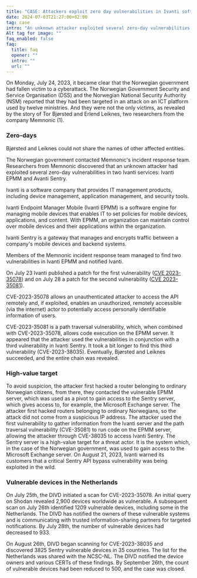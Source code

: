 ```yaml
---
title: "CASE: Attackers exploit zero day vulnerabilities in Ivanti software, and hack the Norwegian governement"
date: 2024-07-03T21:27:00+02:00
tag: case
intro: "An unknown attacker exploited several zero-day vulnerabilities in two Ivanti services: Ivanti EPMM and Avanti Sentry. The DIVD helped notify users of Ivanti software."
Alt tag for image: ""
faq_enabled: false
faq:
  title: faq
  opener: ""
  intro: ""
  url: ""
---
```

On Monday, July 24, 2023, it became clear that the Norwegian government had fallen victim to a cyberattack. The Norwegian Government Security and Service Organisation (DSS) and the Norwegian National Security Authority (NSM) reported that they had been targeted in an attack on an ICT platform used by twelve ministries. And they were not the only victims, as revealed by the story of Tor Bjørsted and Erlend Leiknes, two researchers from the company Memnonic (1). 

### Zero-days

Bjørsted and Leiknes could not share the names of other affected entities. 

The Norwegian government contacted Memnonic's incident response team. Researchers from Memnonic discovered that an unknown attacker had exploited several zero-day vulnerabilities in two Ivanti services: Ivanti EPMM and Avanti Sentry.

Ivanti is a software company that provides IT management products, including device management, application management, and security tools.

Ivanti Endpoint Manager Mobile (Ivanti EPMM) is a software engine for managing mobile devices that enables IT to set policies for mobile devices, applications, and content. With EPMM, an organization can maintain control over mobile devices and their applications within the organization.

Ivanti Sentry is a gateway that manages and encrypts traffic between a company's mobile devices and backend systems. 

Members of the Memnonic incident response team managed to find two vulnerabilities in Ivanti EPMM and notified Ivanti. 

On July 23 Ivanti published a patch for the first vulnerability ([CVE 2023-35078](https://nvd.nist.gov/vuln/detail/cve-2023-35078)) and on July 28 a patch for the second vulnerability ([CVE 2023-35081](https://nvd.nist.gov/vuln/detail/CVE-2023-35081)).

CVE-2023-35078 allows an unauthenticated attacker to access the API remotely and, if exploited, enables an unauthorized, remotely accessible (via the internet) actor to potentially access personally identifiable information of users. 

CVE-2023-35081 is a path traversal vulnerability, which, when combined with CVE-2023-35078, allows code execution on the EPMM server. It appeared that the attacker used the vulnerabilities in conjunction with a third vulnerability in Ivanti Sentry. It took a bit longer to find this third vulnerability (CVE-2023-38035). Eventually, Bjørsted and Leiknes succeeded, and the entire chain was revealed.

### High-value target

To avoid suspicion, the attacker first hacked a router belonging to ordinary Norwegian citizens, from there, they contacted the vulnerable EPMM server, which was used as a pivot to gain access to the Sentry server, which gives access to, for example, the Microsoft Exchange server. The attacker first hacked routers belonging to ordinary Norwegians, so the attack did not come from a suspicious IP address. The attacker used the first vulnerability to gather information from the Ivanti server and the path traversal vulnerability (CVE-35081) to run code on the EPMM server, allowing the attacker through CVE-38035 to access Ivanti Sentry. The Sentry server is a high-value target for a threat actor. It is the system which, in the case of the Norwegian government, was used to gain access to the Microsoft Exchange server. On August 21, 2023, Ivanti warned its customers that a critical Sentry API bypass vulnerability was being exploited in the wild.

### Vulnerable devices in the Netherlands

On July 25th, the DIVD initiated a scan for CVE-2023-35078. An initial query on Shodan revealed 2,900 devices worldwide as vulnerable. A subsequent scan on July 26th identified 1209 vulnerable devices, including some in the Netherlands. The DIVD has notified the owners of these vulnerable systems and is communicating with trusted information-sharing partners for targeted notifications. By July 28th, the number of vulnerable devices had decreased to 933.

On August 26th, DIVD began scanning for CVE-2023-38035 and discovered 3825 Sentry vulnerable devices in 35 countries. The list for the Netherlands was shared with the NCSC-NL. The DIVD notified the device owners and various CERTs of these findings. By September 26th, the count of vulnerable devices had been reduced to 500, and the case was closed.
